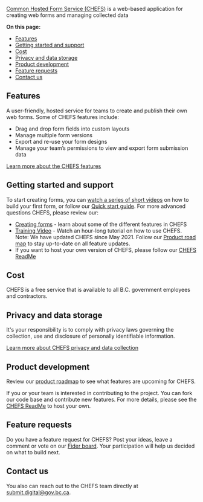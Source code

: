 [Common Hosted Form Service (CHEFS)](https://chefs.nrs.gov.bc.ca/app/) is a web-based application for creating web forms and managing collected data

**On this page:**

* [Features](#Features)
* [Getting started and support](#Getting-started-and-support)
* [Cost](#Cost)
* [Privacy and data storage](#Privacy-and-data-storage)
* [Product development](#Product-development)
* [Feature requests](#Feature-requests)
* [Contact us](#Contact-us)

## Features

A user-friendly, hosted service for teams to create and publish their own web forms. Some of CHEFS features include:
* Drag and drop form fields into custom layouts
* Manage multiple form versions
* Export and re-use your form designs
* Manage your team’s permissions to view and export form submission data

[Learn more about the CHEFS features](Overview)

## Getting started and support
To start creating forms, you can [watch a series of short videos](https://trainingmodules.nrs.gov.bc.ca/Provincial/IIT/CHEFSquickstart) on how to build your first form, or follow our [Quick start guide](Quick-Start-Guide). For more advanced questions CHEFS, please review our:

* [Creating forms](Creating-forms) - learn about some of the different features in CHEFS
* [Training Video](https://www.youtube.com/watch?v=Wf432lBjcTA) - Watch an hour-long tutorial on how to use CHEFS. Note: We have updated CHEFS since May 2021. Follow our [Product road map](Product-roadmap) to stay up-to-date on all feature updates.
* If you want to host your own version of CHEFS, please follow our [CHEFS ReadMe](https://github.com/bcgov/common-hosted-form-service/blob/master/README.md)

## Cost
CHEFS is a free service that is available to all B.C. government employees and contractors.

## Privacy and data storage
It's your responsibility is to comply with privacy laws governing the collection, use and disclosure of personally identifiable information.

[Learn more about CHEFS privacy and data collection](Privacy-and-data-collection)

## Product development
Review our [product roadmap](product-roadmap) to see what features are upcoming for CHEFS.

If you or your team is interested in contributing to the project. You can fork our code base and contribute new features. For more details, please see the [CHEFS ReadMe](https://github.com/bcgov/common-hosted-form-service/blob/master/README.md) to host your own.

## Feature requests
Do you have a feature request for CHEFS? Post your ideas, leave a comment or vote on our [Fider board](https://chefs-fider.apps.silver.devops.gov.bc.ca/). Your participation will help us decided on what to build next.

## Contact us
You also can reach out to the CHEFS team directly at [submit.digital@gov.bc.ca](mailto:submit.digital@gov.bc.ca).